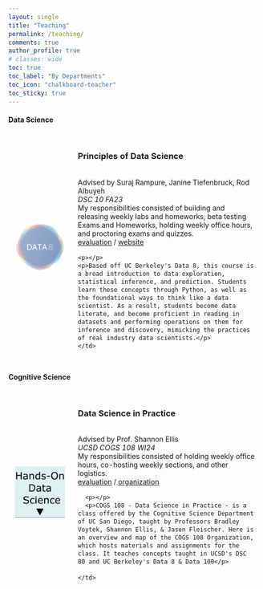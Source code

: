 ```yaml
---
layout: single
title: "Teaching"
permalink: /teaching/
comments: true
author_profile: true
# classes: wide
toc: true
toc_label: "By Departments"
toc_icon: "chalkboard-teacher"
toc_sticky: true
---
```


#### Data Science

<table style="width:100%;border:0px;border-spacing:0px;border-collapse:separate;margin-right:auto;margin-left:auto;">

  <tr>
    <td style="padding:2.5%;width:25%;vertical-align:middle;min-width:120px">
    <img src="../assets/images/data8.png" alt="teaching image" style="width:auto; height:auto; max-width:100%;" />
    </td>
    <td style="padding:2.5%;width:75%;vertical-align:middle">
    <h3>Principles of Data Science</h3>
    <br>
    Advised by Suraj Rampure, Janine Tiefenbruck, Rod Albuyeh
    <br>
    <em>DSC 10 FA23</em>
    <br>
    My responsibilities consisted of building and releasing weekly labs and homeworks, beta testing Exams and Homeworks, holding weekly office hours, and proctoring exams and quizzes.
    <br>
    <a href="../assets/pdfs/dsc10fa23eval.pdf">evaluation</a> / <a href="https://dsc-courses.github.io/dsc10-2023-fa/">website</a>
    
    <p></p>
    <p>Based off UC Berkeley's Data 8, this course is a broad introduction to data exploration, statistical inference, and prediction. Students learn these concepts through Python, as well as the foundational ways to think like a data scientist. As a result, students become data literate, and become proficient in reading in datasets and performing operations on them for inference and discovery, mimicking the practices of real industry data scientists.</p>
    </td>
  </tr>
</table>


#### Cognitive Science

<table style="width:100%;border:0px;border-spacing:0px;border-collapse:separate;margin-right:auto;margin-left:auto;">

  <tr>
    <td style="padding:2.5%;width:25%;vertical-align:middle;min-width:120px">
      <img src="../assets/images/cogs108.png" alt="teaching image" style="width:auto; height:auto; max-width:100%;" />
    </td>
    <td style="padding:2.5%;width:75%;vertical-align:middle">
      <h3>Data Science in Practice</h3>
      <br>
      Advised by Prof. Shannon Ellis
      <br>
      <em>UCSD COGS 108 WI24</em>
      <br>
      My responsibilities consisted of holding weekly office hours, co-hosting weekly sections, and other logistics.
      <br>
      <a href="../assets/pdfs/cogs108wi23eval.pdf">evaluation</a> / <a href="https://github.com/COGS108/">organization</a>
      
      <p></p>
      <p>COGS 108 - Data Science in Practice - is a class offered by the Cognitive Science Department of UC San Diego, taught by Professors Bradley Voytek, Shannon Ellis, & Jason Fleischer. Here is an overview and map of the COGS 108 Organization, which hosts materials and assignments for the class. It teaches concepts taught in UCSD's DSC 80 and UC Berkeley's Data 8 & Data 100</p>

    </td>
  </tr>
 
</table>



